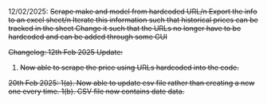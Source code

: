 12/02/2025:
    <s>Scrape make and model from hardcoded URL<s>/n
    <s>Export the info to an excel sheet<s>/n
    Iterate this information such that historical prices can be tracked in the sheet
    Change it such that the URLs no longer have to be hardcoded and can be added through some GUI


Changelog:
12th Feb 2025 Update:
1. Now able to scrape the price using URLs hardcoded into the code.

20th Feb 2025:
1(a). Now able to update csv file rather than creating a new one every time.
1(b). CSV file now contains date data.

